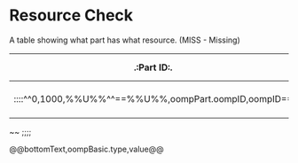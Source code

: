 Resource Check
===========================
A table showing what part has what resource. (MISS - Missing)
	
| __.:Part ID:.__ | __.:Name:.__ | __.:Hex<br>Code:.__ | __Image__ | __Reference<br>Image__ | __Bottom<br>Image__ | __Image 01__ | __Image 02__ | __About__ | __Common Use__ | __Datasheet__ | __Breadboard<br>Diagram__ | __Schematic__ | __Distributors__ | __Manufacturers__ | __OPL__ |
| --------------- | ------------ | ------------------- | --------- | ---------------------- | ------------------- | ------------ | ------------ | --------- | -------------- | ------------- | ------------------------- | ------------- | ---------------- | ----------------- | ------- |
::::^^0,1000,%%U%%^^==%%U%%,oompPart.oompID,oompID==| 1__[!!%%U%%,oompPart.oompID,oompID!!](https://github.com/oomlout/oomlout-OOMP/blob/master/parts/!!%%U%%,oompPart.oompID,oompID!!)__ | 2__[!!%%U%%,oompPart.oompID,name!!](https://github.com/oomlout/oomlout-OOMP/blob/master/parts/!!%%U%%,oompPart.oompID,oompID!!)__  | 3__[!!%%U%%,oompPart.oompID,hexID!!](https://github.com/oomlout/oomlout-OOMP/blob/master/parts/!!%%U%%,oompPart.oompID,oompID!!)__ |  4__(*!!%%U%%,oompPart.oompID,oompID!!/!!%%U%%,oompPart.oompID,oompID!!.jpg,,MISS(*__| 5__(*!!%%U%%,oompPart.oompID,oompID!!/!!%%U%%,oompPart.oompID,oompID!!_RE.jpg,,MISS(*__ | 6__(*!!%%U%%,oompPart.oompID,oompID!!/!!%%U%%,oompPart.oompID,oompID!!_BOTTOM.jpg,,MISS(*__| 7__(*!!%%U%%,oompPart.oompID,oompID!!/!!%%U%%,oompPart.oompID,oompID!!_01.jpg,,MISS(*__ | 8__(*!!%%U%%,oompPart.oompID,oompID!!/!!%%U%%,oompPart.oompID,oompID!!_02.jpg,,MISS(*__ | 9__<<!!%%U%%,oompPart.oompID,oompAbout!!,,MISS<< __ | 10__ <<@@!!%%U%%,oompPart.oompID,oompID!!,oompPart.oompID,usageList.useItem.useTitle&&0&&@@,,MISS<<__ | 11__(*!!%%U%%,oompPart.oompID,oompID!!/!!%%U%%,oompPart.oompID,oompID!!-datasheet.pdf,,MISS(*__| 12__(*!!%%U%%,oompPart.oompID,oompID!!/!!%%U%%,oompPart.oompID,oompID!!-bbls.cdr,,MISS(*__ | 13__(*!!%%U%%,oompPart.oompID,oompID!!/!!%%U%%,oompPart.oompID,oompID!!-schem.cdr,,MISS(*__ | 14__ <<@@!!%%U%%,oompPart.oompID,oompID!!,oompPart.oompID,sourceList.bigDistributor.companyCode&&0&&@@,,MISS<< __ | 15__<<@@!!%%U%%,oompPart.oompID,oompID!!,oompPart.oompID,sourceList.manufacturer.companyCode&&0&&@@,,MISS<< __ | 16__ <<@@!!%%U%%,oompPart.oompID,oompID!!,oompPart.oompID,oplList.oplSystem.oplCode&&0&&@@,,MISS<< __ | 13 |
~~
;;;;

@@bottomText,oompBasic.type,value@@
